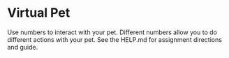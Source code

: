 # Virtual Pet
Use numbers to interact with your pet. Different numbers allow you to do different actions with your pet.
See the HELP.md for assignment directions and guide.
